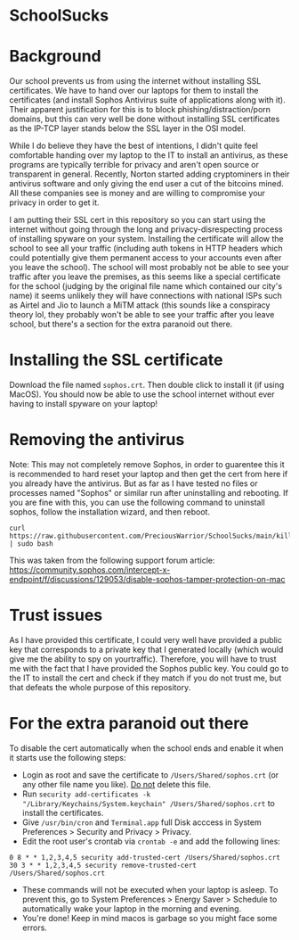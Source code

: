 # SchoolSucks

# Background

Our school prevents us from using the internet without installing SSL certificates. We have to hand over our laptops for them to install the certificates (and install Sophos Antivirus suite of applications along with it). Their apparent justification for this is to block phishing/distraction/porn domains, but this can very well be done without installing SSL certificates as the IP-TCP layer stands below the SSL layer in the OSI model.

While I do believe they have the best of intentions, I didn't quite feel comfortable handing over my laptop to the IT to install an antivirus, as these programs are typically terrible for privacy and aren't open source or transparent in general. Recently, Norton started adding cryptominers in their antivirus software and only giving the end user a cut of the bitcoins mined. All these companies see is money and are willing to compromise your privacy in order to get it. 

I am putting their SSL cert in this repository so you can start using the internet without going through the long and privacy-disrespecting process of installing spyware on your system. Installing the certificate will allow the school to see all your traffic (including auth tokens in HTTP headers which could potentially give them permanent access to your accounts even after you leave the school). The school will most probably not be able to see your traffic after you leave the premises, as this seems like a special certificate for the school (judging by the original file name which contained our city's name) it seems unlikely they will have connections with national ISPs such as Airtel and Jio to launch a MiTM attack (this sounds like a conspiracy theory lol, they probably won't be able to see your traffic after you leave school, but there's a section for the extra paranoid out there.


# Installing the SSL certificate

Download the file named `sophos.crt`. Then double click to install it (if using MacOS). You should now be able to use the school internet without ever having to install spyware on your laptop!

# Removing the antivirus

Note: This may not completely remove Sophos, in order to guarentee this it is recommended to hard reset your laptop and then get the cert from here if you already have the antivirus. But as far as I have tested no files or processes named "Sophos" or similar run after uninstalling and rebooting. If you are fine with this, you can use the following command to uninstall sophos, follow the installation wizard, and then reboot.

```
curl https://raw.githubusercontent.com/PreciousWarrior/SchoolSucks/main/kill_sophos.sh | sudo bash
```

This was taken from the following support forum article: https://community.sophos.com/intercept-x-endpoint/f/discussions/129053/disable-sophos-tamper-protection-on-mac

# Trust issues

As I have provided this certificate, I could very well have provided a public key that corresponds to a private key that I generated locally (which would give me the ability to spy on yourtraffic). Therefore, you will have to trust me with the fact that I have provided the Sophos public key. You could go to the IT to install the cert and check if they match if you do not trust me, but that defeats the whole purpose of this repository.


# For the extra paranoid out there

To disable the cert automatically when the school ends and enable it when it starts use the following steps:

- Login as root and save the certificate to `/Users/Shared/sophos.crt` (or any other file name you like). <ins>Do not</ins> delete this file.
- Run `security add-certificates -k "/Library/Keychains/System.keychain" /Users/Shared/sophos.crt` to install the certificates.
- Give `/usr/bin/cron` and `Terminal.app` full Disk acccess in System Preferences > Security and Privacy > Privacy.
- Edit the root user's crontab via `crontab -e` and add the following lines:

```
0 8 * * 1,2,3,4,5 security add-trusted-cert /Users/Shared/sophos.crt
30 3 * * 1,2,3,4,5 security remove-trusted-cert /Users/Shared/sophos.crt
```

- These commands will not be executed when your laptop is asleep. To prevent this, go to System Preferences > Energy Saver > Schedule to automatically wake your laptop in the morning and evening.
- You're done! Keep in mind macos is garbage so you might face some errors.
